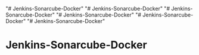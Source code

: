 "# Jenkins-Sonarcube-Docker" 
"# Jenkins-Sonarcube-Docker" 
"# Jenkins-Sonarcube-Docker" 
"# Jenkins-Sonarcube-Docker" 
"# Jenkins-Sonarcube-Docker" 
"# Jenkins-Sonarcube-Docker" 
# Jenkins-Sonarcube-Docker
